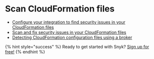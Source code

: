 # Scan CloudFormation files

* [Configure your integration to find security issues in your CloudFormation files](../scan-terraform-files/configure-your-integration-to-find-security-issues-in-your-terraform-filess.md)
* [Scan and fix security issues in your CloudFormation files](../scan-terraform-files/scan-and-fix-security-issues-in-terraform-files.md)
* [Detecting CloudFormation configuration files using a broker](detecting-cloudformation-configuration-files-using-a-broker.md)

{% hint style="success" %}
Ready to get started with Snyk? [Sign up for free!](https://snyk.io/login?cta=sign-up&loc=footer&page=support_docs_page)
{% endhint %}

